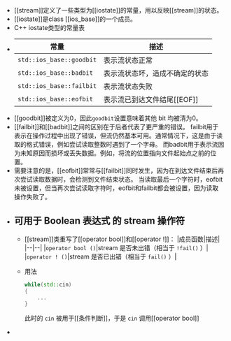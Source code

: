 - [[stream]]定义了一些类型为[[iostate]]的常量，用以反映[[stream]]的状态。
- [[iostate]]是class [[ios_base]]的一个成员。
- C++ iostate类型的常量表
- |常量|描述|
  |--|--|
  |`std::ios_base::goodbit`|表示流状态正常|
  |`std::ios_base::badbit`| 表示流状态坏，造成不确定的状态|
  |`std::ios_base::failbit`|表示流状态失败|
  |`std::ios_base::eofbit`|表示流已到达文件结尾[[EOF]]|
- [[goodbit]]被定义为0，因此`goodbit`设置意味着其他 bit 均被清为0。
- [[failbit]]和[[badbit]]之间的区别在于后者代表了更严重的错误。
  failbit用于表示在操作过程中出现了错误，但流仍然基本可用。通常情况下，这是由于读取的格式错误，例如尝试读取整数时遇到了一个字母。
  而badbit用于表示流因为未知原因而损坏或丢失数据。例如，将流的位置指向文件起始点之前的位置。
- 需要注意的是，[[eofbit]]常常与[[failbit]]同时发生，因为在到达文件结束后再次尝试读取数据时，会检测到文件结束状态。
  当读取最后一个字符时，eofbit未被设置，但当再次尝试读取字符时，eofbit和failbit都会被设置，因为读取操作失败了。
- ## 可用于 Boolean 表达式 的 stream 操作符
	- [[stream]]类重写了[[operator bool]]和[[operator !]]：
	  |成员函数|描述|
	  |--|--|
	  |`operator bool ()`|stream 是否未出错（相当于 `!fail()` ）|
	  |`operator ! ()`|stream 是否已出错（相当于 `fail()` ）|
	- 用法
	  
	  ``` cpp
	  while(std::cin)
	  {
	      ...
	  }
	  ```
	  此时的 `cin` 被用于[[条件判断]]，于是 `cin` 调用[[operator bool]]
-